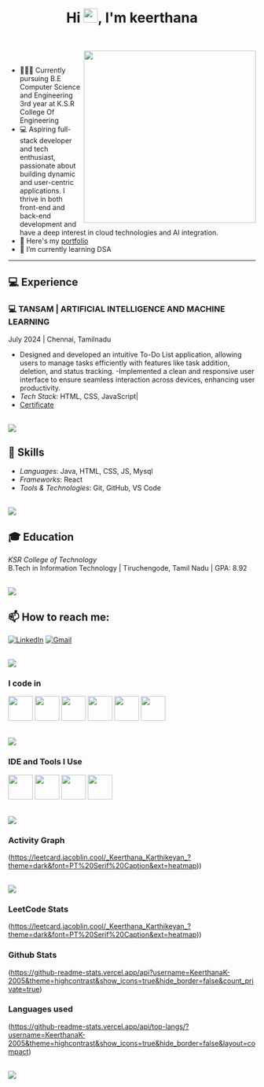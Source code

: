 <h1 align="center">Hi <img src="https://media.giphy.com/media/hvRJCLFzcasrR4ia7z/giphy.gif" width="29px">, I'm keerthana</h1>

<br>

<p><img align="right" style="height:350px;" src="https://user-images.githubusercontent.com/74038190/221352975-94759904-aa4c-4032-a8ab-b546efb9c478.gif" alt="" /></p>

<br>

- 👩🏻‍💻 Currently pursuing B.E Computer Science and Engineering 3rd year at K.S.R College Of Engineering
- 💻 Aspiring full-stack developer and tech enthusiast, passionate about building dynamic and user-centric applications. I thrive in both front-end and back-end development and have a deep interest in cloud technologies and AI integration.
- 🔭 Here's my [portfolio](https://keertzz07.neocities.org/portfolio_keerthu/new)                                                 
- 🌱 I’m currently learning DSA

---

## 💻 Experience

### 💻 TANSAM | ARTIFICIAL INTELLIGENCE AND MACHINE LEARNING  
July 2024 | Chennai, Tamilnadu

-  Designed and developed an intuitive To-Do List application, allowing users to 
manage tasks efficiently with features like task addition, deletion, and status 
tracking. 
-Implemented a clean and responsive user interface to ensure seamless 
interaction across devices, enhancing user productivity.
- *Tech Stack:* HTML, CSS, JavaScript|
- [Certificate](https://drive.google.com/file/d/16IlTeKqe22ZlYFbuq7-uxlLQKanc184R/view?pli=1)


<br>
<img src="https://user-images.githubusercontent.com/73097560/115834477-dbab4500-a447-11eb-908a-139a6edaec5c.gif"> 
<br>

## 🔧 Skills

- *Languages*: Java, HTML, CSS, JS, Mysql 
- *Frameworks*: React 
- *Tools & Technologies*: Git, GitHub, VS Code

<br>
<img src="https://user-images.githubusercontent.com/73097560/115834477-dbab4500-a447-11eb-908a-139a6edaec5c.gif"> 
<br>

## 🎓 Education

*KSR College of Technology*  
B.Tech in Information Technology | Tiruchengode, Tamil Nadu | GPA: 8.92  

<br>
<img src="https://user-images.githubusercontent.com/73097560/115834477-dbab4500-a447-11eb-908a-139a6edaec5c.gif"> 
<br>

  
## 📫 How to reach me:

[![LinkedIn](https://img.shields.io/badge/LinkedIn-0077B5?style=for-the-badge&logo=linkedin&logoColor=white)](https://www.linkedin.com/in/keerthanak05/) 
[![Gmail](https://img.shields.io/badge/Gmail-D14836?style=for-the-badge&logo=gmail&logoColor=white)](mailto:keerthanacse2023@ksrce.ac.in)

<br>
<img src="https://user-images.githubusercontent.com/73097560/115834477-dbab4500-a447-11eb-908a-139a6edaec5c.gif"> 
<br>

### I code in
<p>
  <img height="50" width="50" src="https://img.icons8.com/color/48/000000/java-coffee-cup-logo.png" />
  <img height="50" width="50" src="https://img.icons8.com/color/48/000000/html-5.png" />
  <img height="50" width="50" src="https://img.icons8.com/color/48/000000/css3.png" />
  <img height="50" width="50" src="https://img.icons8.com/color/48/000000/javascript.png"/>
  <img height="50" width="50" src="https://img.icons8.com/color/48/000000/mysql-logo.png"/>
  <img height="50" width="50" src="https://img.icons8.com/color/48/000000/mongodb.png"/>  
</p>

<br>
<img src="https://user-images.githubusercontent.com/73097560/115834477-dbab4500-a447-11eb-908a-139a6edaec5c.gif"> 
<br>

### IDE and Tools I Use
<p>
  <img height="50" width="50" src="https://img.icons8.com/color/48/000000/visual-studio-code-2019.png"/>
  <img height="50" width="50" src="https://img.icons8.com/color/50/000000/git.png"/>
  <img height="50" width="50" src="https://img.icons8.com/officel/480/null/java-eclipse.png"/>
  <img height="50" width="50" src="https://img.icons8.com/color/48/000000/figma--v1.png"/>
</p>

<br>
<img src="https://user-images.githubusercontent.com/73097560/115834477-dbab4500-a447-11eb-908a-139a6edaec5c.gif"> 
<br>

### Activity Graph
(https://leetcard.jacoblin.cool/_Keerthana_Karthikeyan_?theme=dark&font=PT%20Serif%20Caption&ext=heatmap))

<br>
<img src="https://user-images.githubusercontent.com/73097560/115834477-dbab4500-a447-11eb-908a-139a6edaec5c.gif"> 
<br>

### LeetCode Stats
(https://leetcard.jacoblin.cool/_Keerthana_Karthikeyan_?theme=dark&font=PT%20Serif%20Caption&ext=heatmap))

### Github Stats
(https://github-readme-stats.vercel.app/api?username=KeerthanaK-2005&theme=highcontrast&show_icons=true&hide_border=false&count_private=true)

### Languages used
(https://github-readme-stats.vercel.app/api/top-langs/?username=KeerthanaK-2005&theme=highcontrast&show_icons=true&hide_border=false&layout=compact)

<br>
<img src="https://user-images.githubusercontent.com/73097560/115834477-dbab4500-a447-11eb-908a-139a6edaec5c.gif"> 
<br>
